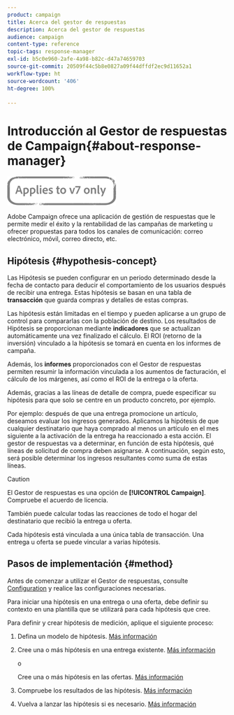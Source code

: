 ```yaml
---
product: campaign
title: Acerca del gestor de respuestas
description: Acerca del gestor de respuestas
audience: campaign
content-type: reference
topic-tags: response-manager
exl-id: b5c0e960-2afe-4a98-b82c-d47a74659703
source-git-commit: 20509f44c5b8e0827a09f44dffdf2ec9d11652a1
workflow-type: ht
source-wordcount: '406'
ht-degree: 100%

---
```


# Introducción al Gestor de respuestas de Campaign{#about-response-manager}

![](../../assets/v7-only.svg)

Adobe Campaign ofrece una aplicación de gestión de respuestas que le permite medir el éxito y la rentabilidad de las campañas de marketing u ofrecer propuestas para todos los canales de comunicación: correo electrónico, móvil, correo directo, etc.

## Hipótesis {#hypothesis-concept}

Las Hipótesis se pueden configurar en un periodo determinado desde la fecha de contacto para deducir el comportamiento de los usuarios después de recibir una entrega. Estas hipótesis se basan en una tabla de **transacción** que guarda compras y detalles de estas compras.

Las hipótesis están limitadas en el tiempo y pueden aplicarse a un grupo de control para compararlas con la población de destino. Los resultados de Hipótesis se proporcionan mediante **indicadores** que se actualizan automáticamente una vez finalizado el cálculo. El ROI (retorno de la inversión) vinculado a la hipótesis se tomará en cuenta en los informes de campaña.

Además, los **informes** proporcionados con el Gestor de respuestas permiten resumir la información vinculada a los aumentos de facturación, el cálculo de los márgenes, así como el ROI de la entrega o la oferta.

Además, gracias a las líneas de detalle de compra, puede especificar su hipótesis para que solo se centre en un producto concreto, por ejemplo.

Por ejemplo: después de que una entrega promocione un artículo, deseamos evaluar los ingresos generados. Aplicamos la hipótesis de que cualquier destinatario que haya comprado al menos un artículo en el mes siguiente a la activación de la entrega ha reaccionado a esta acción. El gestor de respuestas va a determinar, en función de esta hipótesis, qué líneas de solicitud de compra deben asignarse. A continuación, según esto, será posible determinar los ingresos resultantes como suma de estas líneas.

>[!CAUTION]
>
>El Gestor de respuestas es una opción de **[!UICONTROL Campaign]**. Compruebe el acuerdo de licencia.

También puede calcular todas las reacciones de todo el hogar del destinatario que recibió la entrega u oferta.

Cada hipótesis está vinculada a una única tabla de transacción. Una entrega u oferta se puede vincular a varias hipótesis.

## Pasos de implementación {#method}

Antes de comenzar a utilizar el Gestor de respuestas, consulte [Configuration](configuration.md) y realice las configuraciones necesarias.

Para iniciar una hipótesis en una entrega o una oferta, debe definir su contexto en una plantilla que se utilizará para cada hipótesis que cree.

Para definir y crear hipótesis de medición, aplique el siguiente proceso:

1. Defina un modelo de hipótesis. [Más información](hypothesis-templates.md#creating-a-hypothesis-model)
1. Cree una o más hipótesis en una entrega existente. [Más información](creating-hypotheses.md#referencing-a-hypothesis-in-a-campaign-delivery)

   o

   Cree una o más hipótesis en las ofertas. [Más información](creating-hypotheses.md#creating-a-hypothesis-on-an-offer)

1. Compruebe los resultados de las hipótesis. [Más información](hypothesis-tracking.md)
1. Vuelva a lanzar las hipótesis si es necesario. [Más información](creating-hypotheses.md#creating-a-hypothesis-on-the-fly-on-a-delivery)
